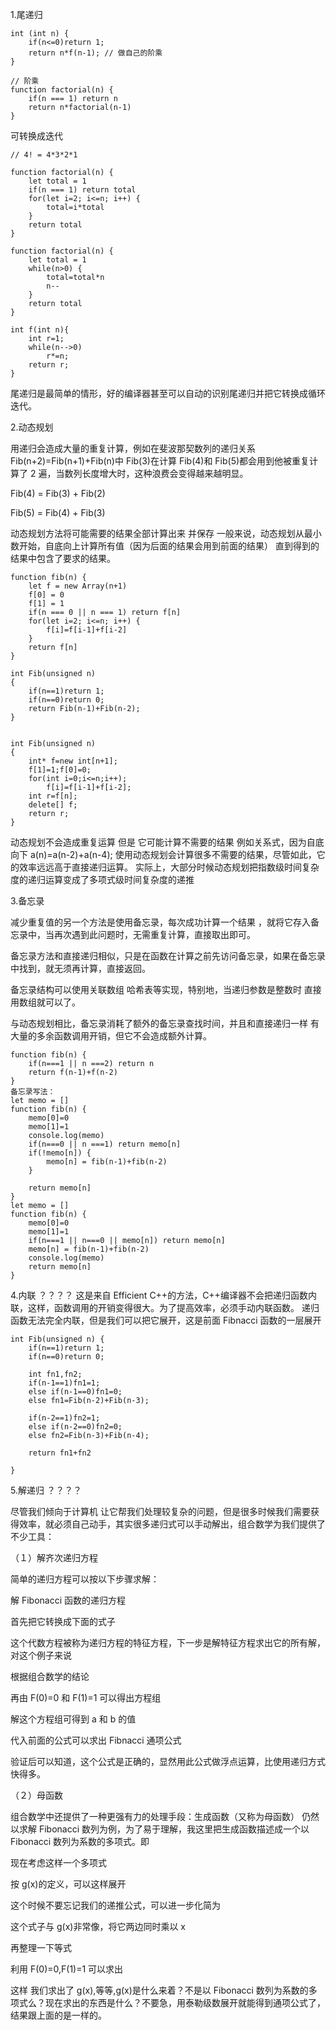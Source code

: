 1.尾递归

```
int (int n) {
    if(n<=0)return 1;
    return n*f(n-1); // 做自己的阶乘
}

// 阶乘
function factorial(n) {
    if(n === 1) return n
    return n*factorial(n-1)
}
```

可转换成迭代

```
// 4! = 4*3*2*1

function factorial(n) {
    let total = 1
    if(n === 1) return total
    for(let i=2; i<=n; i++) {
        total=i*total
    }
    return total
}

function factorial(n) {
    let total = 1
    while(n>0) {
        total=total*n
        n--
    }
    return total
}

int f(int n){
    int r=1;
    while(n-->0)
        r*=n;
    return r;
}
```

尾递归是最简单的情形，好的编译器甚至可以自动的识别尾递归并把它转换成循环迭代。

2.动态规划

用递归会造成大量的重复计算，例如在斐波那契数列的递归关系 Fib(n+2)=Fib(n+1)+Fib(n)中 Fib(3)在计算 Fib(4)和 Fib(5)都会用到他被重复计算了 2 遍，当数列长度增大时，这种浪费会变得越来越明显。

Fib(4) = Fib(3) + Fib(2)

Fib(5) = Fib(4) + Fib(3)

动态规划方法将可能需要的结果全部计算出来 并保存 一般来说，动态规划从最小数开始，自底向上计算所有值（因为后面的结果会用到前面的结果） 直到得到的结果中包含了要求的结果。

```
function fib(n) {
    let f = new Array(n+1)
    f[0] = 0
    f[1] = 1
    if(n === 0 || n === 1) return f[n]
    for(let i=2; i<=n; i++) {
        f[i]=f[i-1]+f[i-2]
    }
    return f[n]
}

int Fib(unsigned n)
{
    if(n==1)return 1;
    if(n==0)return 0;
    return Fib(n-1)+Fib(n-2);
}


int Fib(unsigned n)
{
    int* f=new int[n+1];
    f[1]=1;f[0]=0;
    for(int i=0;i<=n;i++);
        f[i]=f[i-1]+f[i-2];
    int r=f[n];
    delete[] f;
    return r;
}
```

动态规划不会造成重复运算 但是 它可能计算不需要的结果 例如关系式，因为自底向下
a(n)=a(n-2)+a(n-4);
使用动态规划会计算很多不需要的结果，尽管如此，它的效率远远高于直接递归运算。
实际上，大部分时候动态规划把指数级时间复杂度的递归运算变成了多项式级时间复杂度的递推

3.备忘录

减少重复值的另一个方法是使用备忘录，每次成功计算一个结果 ，就将它存入备忘录中，当再次遇到此问题时，无需重复计算，直接取出即可。

备忘录方法和直接递归相似，只是在函数在计算之前先访问备忘录，如果在备忘录中找到，就无须再计算，直接返回。

备忘录结构可以使用关联数组 哈希表等实现，特别地，当递归参数是整数时 直接用数组就可以了。

与动态规划相比，备忘录消耗了额外的备忘录查找时间，并且和直接递归一样 有大量的多余函数调用开销，但它不会造成额外计算。

```
function fib(n) {
    if(n===1 || n ===2) return n
    return f(n-1)+f(n-2)
}
备忘录写法：
let memo = []
function fib(n) {
    memo[0]=0
    memo[1]=1
    console.log(memo)
    if(n===0 || n ===1) return memo[n]
    if(!memo[n]) {
        memo[n] = fib(n-1)+fib(n-2)
    }

    return memo[n]
}
let memo = []
function fib(n) {
    memo[0]=0
    memo[1]=1
    if(n===1 || n===0 || memo[n]) return memo[n]
    memo[n] = fib(n-1)+fib(n-2)
    console.log(memo)
    return memo[n]
}
```

4.内联 ？？？？
这是来自 Efficient C++的方法，C++编译器不会把递归函数内联，这样，函数调用的开销变得很大。为了提高效率，必须手动内联函数。
递归函数无法完全内联，但是我们可以把它展开，这是前面 Fibnacci 函数的一层展开

```
int Fib(unsigned n) {
    if(n==1)return 1;
    if(n==0)return 0;

    int fn1,fn2;
    if(n-1==1)fn1=1;
    else if(n-1==0)fn1=0;
    else fn1=Fib(n-2)+Fib(n-3);

    if(n-2==1)fn2=1;
    else if(n-2==0)fn2=0;
    else fn2=Fib(n-3)+Fib(n-4);

    return fn1+fn2

}
```

5.解递归 ？？？？

尽管我们倾向于计算机 让它帮我们处理较复杂的问题，但是很多时候我们需要获得效率，就必须自己动手，其实很多递归式可以手动解出，组合数学为我们提供了不少工具：

（１）解齐次递归方程

简单的递归方程可以按以下步骤求解：

解 Fibonacci 函数的递归方程

首先把它转换成下面的式子

这个代数方程被称为递归方程的特征方程，下一步是解特征方程求出它的所有解，对这个例子来说

根据组合数学的结论

再由
F(0)=0 和 F(1)=1 可以得出方程组

解这个方程组可得到 a 和 b 的值

代入前面的公式可以求出 Fibnacci 通项公式

验证后可以知道，这个公式是正确的，显然用此公式做浮点运算，比使用递归方式快得多。

（２）母函数

组合数学中还提供了一种更强有力的处理手段：生成函数（又称为母函数）
仍然以求解 Fibonacci 数列为例，为了易于理解，我这里把生成函数描述成一个以 Fibonacci 数列为系数的多项式。即

现在考虑这样一个多项式

按 g(x)的定义，可以这样展开

这个时候不要忘记我们的递推公式，可以进一步化简为

这个式子与 g(x)非常像，将它两边同时乘以 x

再整理一下等式

利用 F(0)=0,F(1)=1 可以求出

这样 我们求出了 g(x),等等,g(x)是什么来着？不是以 Fibonacci 数列为系数的多项式么？现在求出的东西是什么？不要急，用泰勒级数展开就能得到通项公式了，结果跟上面的是一样的。
